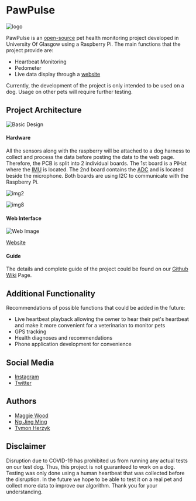 # PawPulse
![logo](https://github.com/jimmyng94/PawPulse/blob/master/PPLogo.png?raw=true)

PawPulse is an [open-source](https://github.com/jimmyng94/PawPulse/blob/master/LICENSE) pet health monitoring project developed in University Of Glasgow using a Raspberry Pi. The main functions that the project provide are:
- Heartbeat Monitoring
- Pedometer
- Live data display through a [website](https://tymonherzyk.github.io/PawPulseWeb/)

Currently, the development of the project is only intended to be used on a dog. Usage on other pets will require further testing.

## Project Architecture
![Basic Design](https://github.com/jimmyng94/PawPulse/blob/master/media/PawPulseDiagram.png?raw=true)
#### Hardware
All the sensors along with the raspberry will be attached to a dog harness to collect and process the data before posting the data to the web page. Therefore, the PCB is split into 2 individual boards. The 1st board is a PiHat where the [IMU](https://www.st.com/resource/en/datasheet/lsm6ds3.pdf) is located. The 2nd board contains the [ADC](http://www.ti.com/lit/ds/symlink/ads1015.pdf) and is located beside the microphone. Both boards are using I2C to communicate with the Raspberry Pi.

![img2](https://github.com/jimmyng94/PawPulse/blob/master/media/image2.jpeg?raw=true)

![img8](https://github.com/jimmyng94/PawPulse/blob/master/media/image8.jpeg?raw=true)

#### Web Interface
![Web Image]( )

[Website](https://tymonherzyk.github.io/PawPulseWeb/)
#### Guide
The details and complete guide of the project could be found on our [Github Wiki](https://github.com/jimmyng94/PawPulse/wiki) Page.

## Additional Functionality
Recommendations of possible functions that could be added in the future: 
- Live heartbeat playback allowing the owner to hear their pet's heartbeat and make it more convenient for a veterinarian to monitor pets
- GPS tracking
- Health diagnoses and recommendations
- Phone application development for convenience

## Social Media

- [Instagram](https://www.instagram.com/paw_pulse/)
- [Twitter](https://twitter.com/paw_pulse)

## Authors 
- [Maggie Wood](https://github.com/maggwood)
- [Ng Jing Ming](https://github.com/jimmyng94)
- [Tymon Herzyk](https://github.com/tymonherzyk)

## Disclaimer
Disruption due to COVID-19 has prohibited us from running any actual tests on our test dog. Thus, this project is not guaranteed to work on a dog. Testing was only done using a human heartbeat that was collected before the disruption. In the future we hope to be able to test it on a real pet and collect more data to improve our algorithm. Thank you for your understanding.

